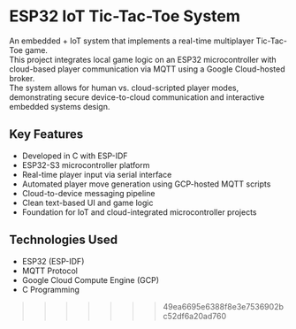 # ESP32 IoT Tic-Tac-Toe System
An embedded + IoT system that implements a real-time multiplayer Tic-Tac-Toe game.  
This project integrates local game logic on an ESP32 microcontroller with cloud-based player communication via MQTT using a Google Cloud-hosted broker.  
The system allows for human vs. cloud-scripted player modes, demonstrating secure device-to-cloud communication and interactive embedded systems design.

## Key Features
- Developed in C with ESP-IDF
- ESP32-S3 microcontroller platform
- Real-time player input via serial interface
- Automated player move generation using GCP-hosted MQTT scripts
- Cloud-to-device messaging pipeline
- Clean text-based UI and game logic
- Foundation for IoT and cloud-integrated microcontroller projects

## Technologies Used
- ESP32 (ESP-IDF)
- MQTT Protocol
- Google Cloud Compute Engine (GCP)
- C Programming
>>>>>>> 49ea6695e6388f8e3e7536902bc52df6a20ad760
